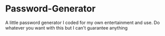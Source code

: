 # Password-Generator
A little password generator I coded for my own entertainment and use. Do whatever you want with this but I can't guarantee anything
